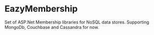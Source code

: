 EazyMembership
==============

Set of ASP.Net Membership libraries for NoSQL data stores. Supporting MongoDb, Couchbase and Cassandra for now.
